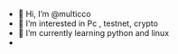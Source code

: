 - 👋 Hi, I’m @multicco
- 👀 I’m interested in Pc , testnet, crypto
- 🌱 I’m currently learning python and linux
- 

<!---
multicco/multicco is a ✨ special ✨ repository because its `README.md` (this file) appears on your GitHub profile.
You can click the Preview link to take a look at your changes.
--->
